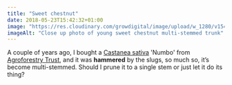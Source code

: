 ```yaml
---
title: "Sweet chestnut"
date: 2018-05-23T15:42:32+01:00
image: "https://res.cloudinary.com/growdigital/image/upload/w_1280/v1544130140/sweet-chestnut-41579672144.jpg"
imageAlt: "Close up photo of young sweet chestnut multi-stemmed trunk"
---
```


A couple of years ago, I bought a [Castanea sativa](https://www.pfaf.org/user/Plant.aspx?LatinName=Castanea+sativa) 'Numbo' from [Agroforestry Trust](https://www.agroforestry.co.uk/), and it was **hammered** by the slugs, so much so, it’s become multi-stemmed. Should I prune it to a single stem or just let it do its thing?
